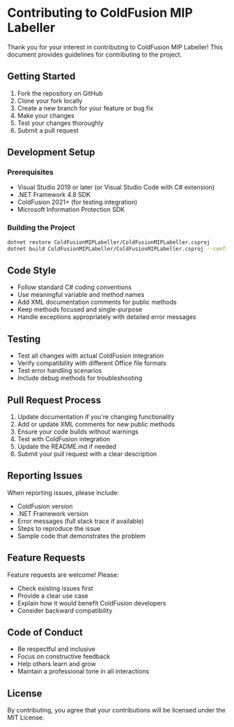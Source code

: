 # Contributing to ColdFusion MIP Labeller

Thank you for your interest in contributing to ColdFusion MIP Labeller! This document provides guidelines for contributing to the project.

## Getting Started

1. Fork the repository on GitHub
2. Clone your fork locally
3. Create a new branch for your feature or bug fix
4. Make your changes
5. Test your changes thoroughly
6. Submit a pull request

## Development Setup

### Prerequisites
- Visual Studio 2019 or later (or Visual Studio Code with C# extension)
- .NET Framework 4.8 SDK
- ColdFusion 2021+ (for testing integration)
- Microsoft Information Protection SDK

### Building the Project
```bash
dotnet restore ColdFusionMIPLabeller/ColdFusionMIPLabeller.csproj
dotnet build ColdFusionMIPLabeller/ColdFusionMIPLabeller.csproj --configuration Release
```

## Code Style

- Follow standard C# coding conventions
- Use meaningful variable and method names
- Add XML documentation comments for public methods
- Keep methods focused and single-purpose
- Handle exceptions appropriately with detailed error messages

## Testing

- Test all changes with actual ColdFusion integration
- Verify compatibility with different Office file formats
- Test error handling scenarios
- Include debug methods for troubleshooting

## Pull Request Process

1. Update documentation if you're changing functionality
2. Add or update XML comments for new public methods
3. Ensure your code builds without warnings
4. Test with ColdFusion integration
5. Update the README.md if needed
6. Submit your pull request with a clear description

## Reporting Issues

When reporting issues, please include:
- ColdFusion version
- .NET Framework version
- Error messages (full stack trace if available)
- Steps to reproduce the issue
- Sample code that demonstrates the problem

## Feature Requests

Feature requests are welcome! Please:
- Check existing issues first
- Provide a clear use case
- Explain how it would benefit ColdFusion developers
- Consider backward compatibility

## Code of Conduct

- Be respectful and inclusive
- Focus on constructive feedback
- Help others learn and grow
- Maintain a professional tone in all interactions

## License

By contributing, you agree that your contributions will be licensed under the MIT License.